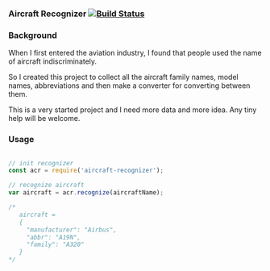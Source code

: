 ### Aircraft Recognizer [![Build Status](https://travis-ci.org/ericdum/aircraft-recognizer.svg?branch=master)](https://travis-ci.org/ericdum/aircraft-recognizer)

### Background
When I first entered the aviation industry, I found that people used the name of aircraft indiscriminately.

So I created this project to collect all the aircraft family names, model names, abbreviations and then make a converter for converting between them.

This is a very started project and I need more data and more idea. Any tiny help will be welcome.

### Usage

```javascript

// init recognizer
const acr = require('aircraft-recognizer');

// recognize aircraft
var aircraft = acr.recognize(aircraftName);

/*
   aircraft =
   {
     "manufacturer": "Airbus",
     "abbr": "A19N",
     "family": "A320"
   }
*/
```

